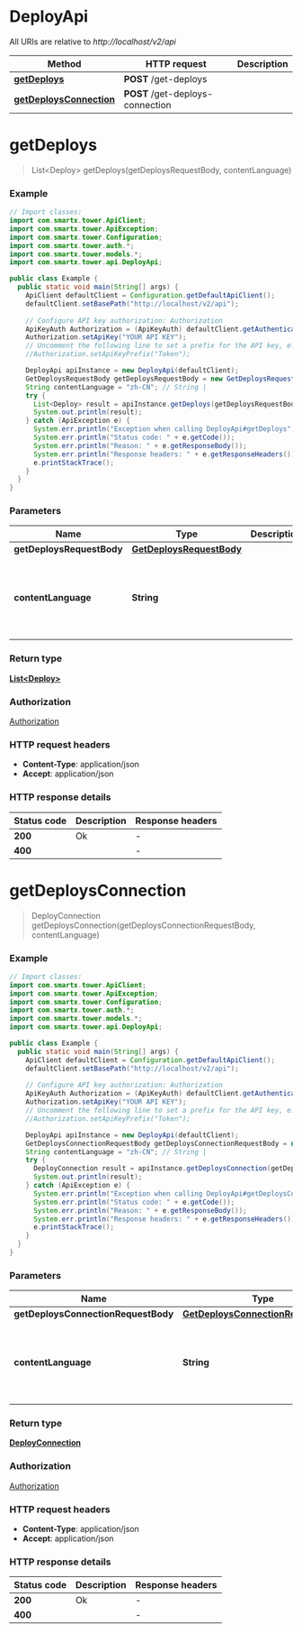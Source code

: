 # DeployApi

All URIs are relative to *http://localhost/v2/api*

Method | HTTP request | Description
------------- | ------------- | -------------
[**getDeploys**](DeployApi.md#getDeploys) | **POST** /get-deploys | 
[**getDeploysConnection**](DeployApi.md#getDeploysConnection) | **POST** /get-deploys-connection | 


<a name="getDeploys"></a>
# **getDeploys**
> List&lt;Deploy&gt; getDeploys(getDeploysRequestBody, contentLanguage)



### Example
```java
// Import classes:
import com.smartx.tower.ApiClient;
import com.smartx.tower.ApiException;
import com.smartx.tower.Configuration;
import com.smartx.tower.auth.*;
import com.smartx.tower.models.*;
import com.smartx.tower.api.DeployApi;

public class Example {
  public static void main(String[] args) {
    ApiClient defaultClient = Configuration.getDefaultApiClient();
    defaultClient.setBasePath("http://localhost/v2/api");
    
    // Configure API key authorization: Authorization
    ApiKeyAuth Authorization = (ApiKeyAuth) defaultClient.getAuthentication("Authorization");
    Authorization.setApiKey("YOUR API KEY");
    // Uncomment the following line to set a prefix for the API key, e.g. "Token" (defaults to null)
    //Authorization.setApiKeyPrefix("Token");

    DeployApi apiInstance = new DeployApi(defaultClient);
    GetDeploysRequestBody getDeploysRequestBody = new GetDeploysRequestBody(); // GetDeploysRequestBody | 
    String contentLanguage = "zh-CN"; // String | 
    try {
      List<Deploy> result = apiInstance.getDeploys(getDeploysRequestBody, contentLanguage);
      System.out.println(result);
    } catch (ApiException e) {
      System.err.println("Exception when calling DeployApi#getDeploys");
      System.err.println("Status code: " + e.getCode());
      System.err.println("Reason: " + e.getResponseBody());
      System.err.println("Response headers: " + e.getResponseHeaders());
      e.printStackTrace();
    }
  }
}
```

### Parameters

Name | Type | Description  | Notes
------------- | ------------- | ------------- | -------------
 **getDeploysRequestBody** | [**GetDeploysRequestBody**](GetDeploysRequestBody.md)|  |
 **contentLanguage** | **String**|  | [optional] [default to en-US] [enum: zh-CN, en-US]

### Return type

[**List&lt;Deploy&gt;**](Deploy.md)

### Authorization

[Authorization](../README.md#Authorization)

### HTTP request headers

 - **Content-Type**: application/json
 - **Accept**: application/json

### HTTP response details
| Status code | Description | Response headers |
|-------------|-------------|------------------|
**200** | Ok |  -  |
**400** |  |  -  |

<a name="getDeploysConnection"></a>
# **getDeploysConnection**
> DeployConnection getDeploysConnection(getDeploysConnectionRequestBody, contentLanguage)



### Example
```java
// Import classes:
import com.smartx.tower.ApiClient;
import com.smartx.tower.ApiException;
import com.smartx.tower.Configuration;
import com.smartx.tower.auth.*;
import com.smartx.tower.models.*;
import com.smartx.tower.api.DeployApi;

public class Example {
  public static void main(String[] args) {
    ApiClient defaultClient = Configuration.getDefaultApiClient();
    defaultClient.setBasePath("http://localhost/v2/api");
    
    // Configure API key authorization: Authorization
    ApiKeyAuth Authorization = (ApiKeyAuth) defaultClient.getAuthentication("Authorization");
    Authorization.setApiKey("YOUR API KEY");
    // Uncomment the following line to set a prefix for the API key, e.g. "Token" (defaults to null)
    //Authorization.setApiKeyPrefix("Token");

    DeployApi apiInstance = new DeployApi(defaultClient);
    GetDeploysConnectionRequestBody getDeploysConnectionRequestBody = new GetDeploysConnectionRequestBody(); // GetDeploysConnectionRequestBody | 
    String contentLanguage = "zh-CN"; // String | 
    try {
      DeployConnection result = apiInstance.getDeploysConnection(getDeploysConnectionRequestBody, contentLanguage);
      System.out.println(result);
    } catch (ApiException e) {
      System.err.println("Exception when calling DeployApi#getDeploysConnection");
      System.err.println("Status code: " + e.getCode());
      System.err.println("Reason: " + e.getResponseBody());
      System.err.println("Response headers: " + e.getResponseHeaders());
      e.printStackTrace();
    }
  }
}
```

### Parameters

Name | Type | Description  | Notes
------------- | ------------- | ------------- | -------------
 **getDeploysConnectionRequestBody** | [**GetDeploysConnectionRequestBody**](GetDeploysConnectionRequestBody.md)|  |
 **contentLanguage** | **String**|  | [optional] [default to en-US] [enum: zh-CN, en-US]

### Return type

[**DeployConnection**](DeployConnection.md)

### Authorization

[Authorization](../README.md#Authorization)

### HTTP request headers

 - **Content-Type**: application/json
 - **Accept**: application/json

### HTTP response details
| Status code | Description | Response headers |
|-------------|-------------|------------------|
**200** | Ok |  -  |
**400** |  |  -  |

